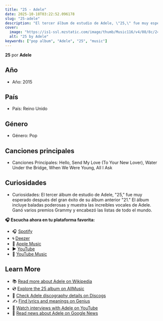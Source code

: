 ```yaml
---
title: "25 - Adele"
date: 2025-10-18T03:22:52.096178
slug: "25-adele"
description: "El tercer álbum de estudio de Adele, \"25,\" fue muy esperado después del gran éxito de su álbum anterior \"21."
cover:
  image: "https://is1-ssl.mzstatic.com/image/thumb/Music116/v4/08/8c/24/088c2405-2e33-801b-5c38-e967f2c01e69/191404113974.png/500x500bb.jpg"
  alt: "25 by Adele"
keywords: ["pop album", "Adele", "25", "music"]
---
```


**25** por **Adele**
## Año
- Año: 2015
## País
- País: Reino Unido
## Género
- Género: Pop
## Canciones principales
- Canciones Principales: Hello, Send My Love (To Your New Lover), Water Under the Bridge, When We Were Young, All I Ask
## Curiosidades
- Curiosidades: El tercer álbum de estudio de Adele, "25," fue muy esperado después del gran éxito de su álbum anterior "21." El álbum incluye baladas poderosas y muestra las increíbles vocales de Adele. Ganó varios premios Grammy y encabezó las listas de todo el mundo.



**🎧 Escucha ahora en tu plataforma favorita:**

- 🎧 [Spotify](https://open.spotify.com/search/25%20Adele)
- 🌀 [Deezer](https://www.deezer.com/search/25%20Adele)
- 🍎 [Apple Music](https://music.apple.com/search?term=25%20Adele)
- ▶️ [YouTube](https://www.youtube.com/results?search_query=25%20Adele)
- 🎵 [YouTube Music](https://music.youtube.com/search?q=25%20Adele)

## Learn More

- 📚 [Read more about Adele on Wikipedia](https://en.wikipedia.org/wiki/Adele)
- 💿 [Explore the 25 album on AllMusic](https://www.allmusic.com/search/albums/25)
- 📀 [Check Adele discography details on Discogs](https://www.discogs.com/search/?q=25+Adele&type=all)
- ✍️ [Find lyrics and meanings on Genius](https://genius.com/search?q=25%20Adele)
- 🎤 [Watch interviews with Adele on YouTube](https://www.youtube.com/results?search_query=Adele+interview)
- 📰 [Read news about Adele on Google News](https://news.google.com/search?q=Adele)
